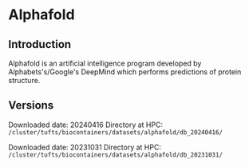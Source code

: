 # Alphafold

## Introduction

Alphafold is an artificial intelligence program developed by Alphabets's/Google's DeepMind which performs predictions of protein structure.

## Versions

Downloaded date: 20240416
Directory at HPC: `/cluster/tufts/biocontainers/datasets/alphafold/db_20240416/`

Downloaded date: 20231031
Directory at HPC: `/cluster/tufts/biocontainers/datasets/alphafold/db_20231031/`
